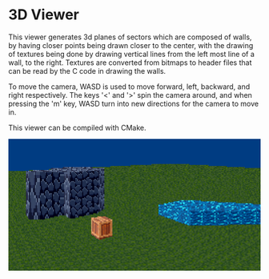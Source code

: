 # 3D Viewer

This viewer generates 3d planes of sectors which are composed of walls, by having closer points being drawn closer to the center, with the drawing of textures being done by drawing vertical lines from the left most line of a wall, to the right. Textures are converted from bitmaps to header files that can be read by the C code in drawing the walls.

To move the camera, WASD is used to move forward, left, backward, and right respectively. The keys '<' and '>' spin the camera around, and when pressing the 'm' key, WASD turn into new directions for the camera to move in.

This viewer can be compiled with CMake.

![Game Image](screenshot.png)

